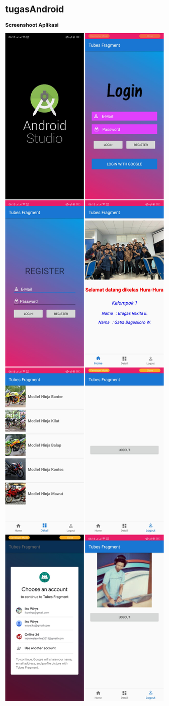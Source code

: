 # tugasAndroid
### Screenshoot Aplikasi 
<img src="https://github.com/rexita05/tugasAndroid/blob/master/Ss/5.jpeg" width="250"> <img src="https://github.com/rexita05/tugasAndroid/blob/master/Ss/3.jpeg" width="250"> <img src="https://github.com/rexita05/tugasAndroid/blob/master/Ss/7.jpeg" width="250"> <img src="https://github.com/rexita05/tugasAndroid/blob/master/Ss/2.jpeg" width="250"> <img src="https://github.com/rexita05/tugasAndroid/blob/master/Ss/1.jpeg" width="250"> <img src="https://github.com/rexita05/tugasAndroid/blob/master/Ss/4.jpeg" width="250"> <img src="https://github.com/rexita05/tugasAndroid/blob/master/Ss/6.jpeg" width="250"> <img src="https://github.com/rexita05/tugasAndroid/blob/master/Ss/8.jpeg" width="250"> 
